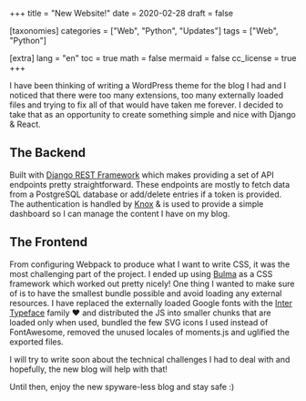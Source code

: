 +++
title = "New Website!"
date = 2020-02-28
draft = false

[taxonomies]
categories = ["Web", "Python", "Updates"]
tags = ["Web", "Python"]

[extra]
lang = "en"
toc = true
math = false
mermaid = false
cc_license = true
+++

I have been thinking of writing a WordPress theme for the blog I had and I noticed that there were too many extensions, too many externally loaded files and trying to fix all of that would have taken me forever. I decided to take that as an opportunity to create something simple and nice with Django & React. 

## The Backend

Built with [Django REST Framework](https://www.django-rest-framework.org/) which makes providing a set of API endpoints pretty straightforward. These endpoints are mostly to fetch data from a PostgreSQL database or add/delete entries if a token is provided. The authentication is handled by [Knox](https://james1345.github.io/django-rest-knox/) & is used to provide a simple dashboard so I can manage the content I have on my blog.

## The Frontend

From configuring Webpack to produce what I want to write CSS, it was the most challenging part of the project. I ended up using [Bulma](https://bulma.io/) as a CSS framework which worked out pretty nicely! One thing I wanted to make sure of is to have the smallest bundle possible and avoid loading any external resources. I have replaced the externally loaded Google fonts with the [Inter Typeface](https://rsms.me/inter/) family ❤️ and distributed the JS into smaller chunks that are loaded only when used, bundled the few SVG icons I used instead of FontAwesome, removed the unused locales of moments.js and uglified the exported files. 

I will try to write soon about the technical challenges I had to deal with and hopefully, the new blog will help with that!

Until then, enjoy the new spyware-less blog and stay safe :)